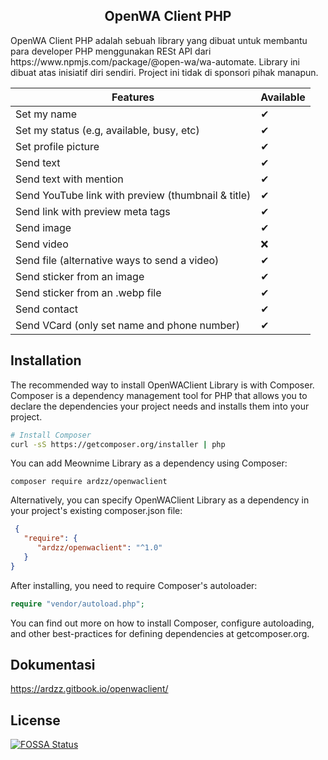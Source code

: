 <h2 align="center">OpenWA Client PHP</h2>
OpenWA Client PHP adalah sebuah library yang dibuat untuk membantu para developer PHP menggunakan RESt API dari
https://www.npmjs.com/package/@open-wa/wa-automate. Library ini dibuat atas inisiatif diri sendiri. Project ini tidak di sponsori pihak manapun.<br>

| Features | Available |
|--|--|
Set my name | ✔
Set my status (e.g, available, busy, etc) | ✔
Set profile picture | ✔
Send text | ✔
Send text with mention | ✔
Send YouTube link with preview (thumbnail & title) | ✔
Send link with preview meta tags | ✔
Send image | ✔
Send video | ❌
Send file (alternative ways to send a video) | ✔
Send sticker from an image | ✔
Send sticker from an .webp file | ✔
Send contact | ✔
Send VCard (only set name and phone number) | ✔

## Installation
The recommended way to install OpenWAClient Library is with Composer. Composer is a dependency management tool for PHP that allows you to declare the dependencies your project needs and installs them into your project.
```bash
# Install Composer
curl -sS https://getcomposer.org/installer | php
```
You can add Meownime Library as a dependency using Composer:
```
composer require ardzz/openwaclient
```
Alternatively, you can specify OpenWAClient Library as a dependency in your project's
existing composer.json file:
```json
 {
   "require": {
      "ardzz/openwaclient": "^1.0"
   }
}
```
After installing, you need to require Composer's autoloader:
```php
require "vendor/autoload.php";
```
You can find out more on how to install Composer, configure autoloading, and other best-practices for defining dependencies at getcomposer.org.

## Dokumentasi

https://ardzz.gitbook.io/openwaclient/


## License
[![FOSSA Status](https://app.fossa.com/api/projects/git%2Bgithub.com%2Fardzz%2FOpenWAClient.svg?type=large)](https://app.fossa.com/projects/git%2Bgithub.com%2Fardzz%2FOpenWAClient?ref=badge_large)
